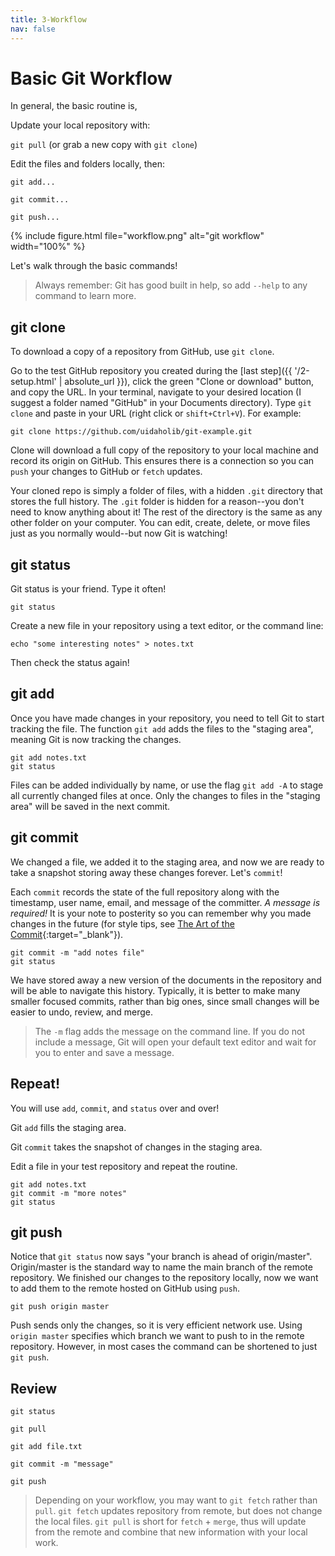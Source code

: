 ```yaml
---
title: 3-Workflow
nav: false
---
```


# Basic Git Workflow

In general, the basic routine is, 

Update your local repository with: 

`git pull` (or grab a new copy with `git clone`)

Edit the files and folders locally, then:

```
git add...

git commit...

git push...
```

{% include figure.html file="workflow.png" alt="git workflow" width="100%" %}

Let's walk through the basic commands!

> Always remember: Git has good built in help, so add `--help` to any command to learn more.

## git clone

To download a copy of a repository from GitHub, use `git clone`.

Go to the test GitHub repository you created during the [last step]({{ '/2-setup.html' | absolute_url }}), click the green "Clone or download" button, and copy the URL.
In your terminal, navigate to your desired location (I suggest a folder named "GitHub" in your Documents directory). 
Type `git clone` and paste in your URL (right click or `shift+Ctrl+V`).
For example:

```
git clone https://github.com/uidaholib/git-example.git
```

Clone will download a full copy of the repository to your local machine and record its origin on GitHub. 
This ensures there is a connection so you can `push` your changes to GitHub or `fetch` updates.

Your cloned repo is simply a folder of files, with a hidden `.git` directory that stores the full history. 
The `.git` folder is hidden for a reason--you don't need to know anything about it!
The rest of the directory is the same as any other folder on your computer. 
You can edit, create, delete, or move files just as you normally would--but now Git is watching!

## git status

Git status is your friend. Type it often! 

```
git status
```

Create a new file in your repository using a text editor, or the command line: 

```
echo "some interesting notes" > notes.txt
```

Then check the status again!

## git add 

Once you have made changes in your repository, you need to tell Git to start tracking the file.
The function `git add` adds the files to the "staging area", meaning Git is now tracking the changes.

```
git add notes.txt
git status
```

Files can be added individually by name, or use the flag `git add -A` to stage all currently changed files at once.
Only the changes to files in the "staging area" will be saved in the next commit.

## git commit

We changed a file, we added it to the staging area, and now we are ready to take a snapshot storing away these changes forever.
Let's `commit`!

Each `commit` records the state of the full repository along with the timestamp, user name, email, and message of the committer.
*A message is required!*
It is your note to posterity so you can remember why you made changes in the future (for style tips, see [The Art of the Commit](http://alistapart.com/article/the-art-of-the-commit){:target="_blank"}).

```
git commit -m "add notes file"
git status
```

We have stored away a new version of the documents in the repository and will be able to navigate this history.
Typically, it is better to make many smaller focused commits, rather than big ones, since small changes will be easier to undo, review, and merge.

> The `-m` flag adds the message on the command line. If you do not include a message, Git will open your default text editor and wait for you to enter and save a message. 

## Repeat!

You will use `add`, `commit`, and `status` over and over!

Git `add` fills the staging area.

Git `commit` takes the snapshot of changes in the staging area.

Edit a file in your test repository and repeat the routine.

```
git add notes.txt
git commit -m "more notes"
git status
```

## git push 

Notice that `git status` now says "your branch is ahead of origin/master".
Origin/master is the standard way to name the main branch of the remote repository.
We finished our changes to the repository locally, now we want to add them to the remote hosted on GitHub using `push`.

```
git push origin master
```

Push sends only the changes, so it is very efficient network use.
Using `origin master` specifies which branch we want to push to in the remote repository. 
However, in most cases the command can be shortened to just `git push`.

## Review 

```
git status

git pull

git add file.txt

git commit -m "message"

git push 
```

> Depending on your workflow, you may want to `git fetch` rather than `pull`.
> `git fetch` updates repository from remote, but does not change the local files.
> `git pull` is short for `fetch` + `merge`, thus will update from the remote and combine that new information with your local work.
